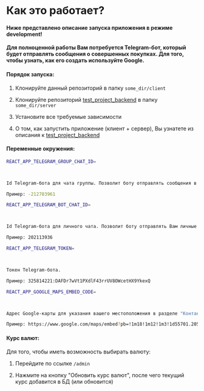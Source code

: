 # Как это работает?

#### Ниже представлено описание запуска приложения в режиме development!

**Для полноценной работы Вам потребуется Telegram-бот, который будет отправлять сообщения о совершенных покупках. Для того, чтобы узнать, как его создать используйте Google.**

#### Порядок запуска:

1.  Клонируйте данный репозиторий в папку `some_dir/client`

2.  Клонируйте репозиторий [test_project_backend](https://github.com/Pepin0t/test_project_backend) в папку `some_dir/server`

3.  Установите все требуемые зависимости

4.  О том, как запустить приложение (клиент + сервер), Вы узнатете из описания к [test_project_backend](https://github.com/Pepin0t/test_project_backend)

#### Переменные окружения:

```sh
REACT_APP_TELEGRAM_GROUP_CHAT_ID=



Id Telegram-бота для чата группы. Позволит боту отправлять сообщения в группу в Telegram.

Пример: -212783961

```

```sh
REACT_APP_TELEGRAM_BOT_CHAT_ID=



Id Telegram-бота для личного чата. Позволит боту отправлять Вам личные сообщения. 

Пример: 202113936

```

```sh
REACT_APP_TELEGRAM_TOKEN=



Токен Telegram-бота.

Пример: 325814221:DAFDr7wVt1PXdlF43rrUV8OWcetHX9YkexQ

```

```sh
REACT_APP_GOOGLE_MAPS_EMBED_CODE=



Адрес Google-карты для указания вашего местоположения в разделе "Контакты"

Пример: https://www.google.com/maps/embed?pb=!1m18!1m12!1m3!1d55701.20511239879!2d-21.92248116791158!3d64.1334735449944!2m3!1f0!2f0!3f0!3m2!1i1024!2i768!4f13.1!3m3!1m2!1s0x48d674b9eedcedc3%3A0xec912ca230d26071!2z0KDQtdC50LrRjNGP0LLQuNC6LCDQmNGB0LvQsNC90LTQuNGP!5e0!3m2!1sru!2sua!4v1541625875359

```

#### Курс валют:

Для того, чтобы иметь возможность выбирать валюту:

1.  Перейдите по ссылке `/admin`

2.  Нажмите на кнопку "Обновить курс валют", после чего текущий курс добавится в БД (или обновится)